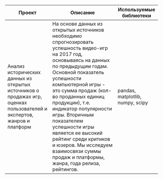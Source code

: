 |Проект|Описание|Используемые библиотеки|
|---|---|---|
|Анализ исторических данных из открытых источников о продажах игр, оценках пользователей и экспертов, жанров и платформ|На основе данных из открытых источников необходимо спрогнозировать успешность видео-игр на 2017 год, основываясь на данных по предыдущим годам. Основной показатель успешности компьютерной игры - это сумма продаж (кол-во проданных единиц продукции), т.е. индикатор популярности игры. Вторичным показателем успешности игры является ее высокий рейтинг среди критиков и юзеров. Мы исследуем взаимосвязи суммы продаж и платформы, жанра, года релиза, рейтингов.|pandas, matplotlib, numpy, scipy|

